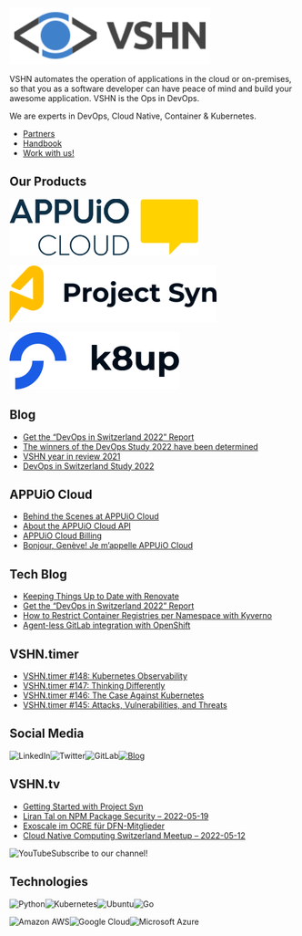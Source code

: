 [<img src="https://raw.githubusercontent.com/vshn/.github/main/profile/images/vshn.svg" alt="APPUiO Cloud" height="100"/>](https://vshn.ch/)

VSHN automates the operation of applications in the cloud or on-premises, so that you as a software developer can have peace of mind and build your awesome application. VSHN is the Ops in DevOps.

We are experts in DevOps, Cloud Native, Container & Kubernetes.

- [Partners](https://www.vshn.ch/en/partners/)
- [Handbook](https://handbook.vshn.ch/)
- [Work with us!](https://www.vshn.ch/en/jobs/)

## Our Products

[<img src="https://raw.githubusercontent.com/vshn/.github/main/profile/images/appuio-cloud.svg" alt="APPUiO Cloud" height="100"/>](https://docs.appuio.cloud/)

[<img src="https://github.com/vshn/.github/raw/main/profile/images/project-syn.svg" alt="Project Syn" height="100"/>](https://syn.tools/)

[<img src="https://github.com/vshn/.github/raw/main/profile/images/k8up.svg" alt="K8up" height="100"/>](https://k8up.io/)

## Blog

<!-- GENERAL:START -->
- [Get the “DevOps in Switzerland 2022” Report](https://www.vshn.ch/en/blog/get-the-devops-in-switzerland-2022-report/)
- [The winners of the DevOps Study 2022 have been determined](https://www.vshn.ch/en/blog/the-winners-of-the-devops-study-2022-have-been-determined/)
- [VSHN year in review 2021](https://www.vshn.ch/en/blog/vshn-year-in-review-2021/)
- [DevOps in Switzerland Study 2022](https://www.vshn.ch/en/blog/devops-in-switzerland-study-2022/)
<!-- GENERAL:END -->

## APPUiO Cloud

<!-- APPUIOCLOUD:START -->
- [Behind the Scenes at APPUiO Cloud](https://www.vshn.ch/blog/behind-the-scenes-at-appuio-cloud/)
- [About the APPUiO Cloud API](https://www.vshn.ch/blog/about-the-appuio-cloud-api/)
- [APPUiO Cloud Billing](https://www.vshn.ch/blog/appuio-cloud-billing/)
- [Bonjour, Genève! Je m’appelle APPUiO Cloud](https://www.vshn.ch/blog/bonjour-geneve-je-mappelle-appuio-cloud/)
<!-- APPUIOCLOUD:END -->

## Tech Blog

<!-- TECH:START -->
- [Keeping Things Up to Date with Renovate](https://www.vshn.ch/en/blog/keeping-things-up-to-date-with-renovate/)
- [Get the “DevOps in Switzerland 2022” Report](https://www.vshn.ch/en/blog/get-the-devops-in-switzerland-2022-report/)
- [How to Restrict Container Registries per Namespace with Kyverno](https://www.vshn.ch/en/blog/how-to-restrict-container-registries-per-namespace-with-kyverno/)
- [Agent-less GitLab integration with OpenShift](https://www.vshn.ch/en/blog/agent-less-gitlab-integration-with-openshift/)
<!-- TECH:END -->

## VSHN.timer

<!-- VSHNTIMER:START -->
- [VSHN.timer #148: Kubernetes Observability](https://www.vshn.ch/blog/vshn-timer-148-kubernetes-observability/)
- [VSHN.timer #147: Thinking Differently](https://www.vshn.ch/blog/vshn-timer-147-thinking-differently/)
- [VSHN.timer #146: The Case Against Kubernetes](https://www.vshn.ch/blog/vshn-timer-146-the-case-against-kubernetes/)
- [VSHN.timer #145: Attacks, Vulnerabilities, and Threats](https://www.vshn.ch/blog/vshn-timer-145-attacks-vulnerabilities-and-threats/)
<!-- VSHNTIMER:END -->

## Social Media

[<img align="left" alt="LinkedIn" src="https://img.shields.io/badge/linkedin-%230077B5.svg?&style=for-the-badge&logo=linkedin&logoColor=white">](https://www.linkedin.com/company/vshn-ag) [<img align="left" alt="Twitter" src="https://img.shields.io/badge/twitter-%231DA1F2.svg?&style=for-the-badge&logo=twitter&logoColor=white">](https://twitter.com/vshn_ch) [<img align="left" alt="GitLab" src="https://img.shields.io/badge/gitlab-%23330f63.svg?&style=for-the-badge&logo=gitlab&logoColor=white">](https://gitlab.com/vshn) [<img alt="Blog" src="https://img.shields.io/badge/rss-%23FFA500.svg?&style=for-the-badge&logo=rss&logoColor=white">](https://www.vshn.ch/en-rss.xml)

## VSHN.tv

<!-- VIDEOS:START -->
- [Getting Started with Project Syn](https://www.youtube.com/watch?v=_6rdYHbIy_M)
- [Liran Tal on NPM Package Security – 2022-05-19](https://www.youtube.com/watch?v=rWvBMNmwWEI)
- [Exoscale im OCRE für DFN-Mitglieder](https://www.youtube.com/watch?v=MISdIYhfS4s)
- [Cloud Native Computing Switzerland Meetup – 2022-05-12](https://www.youtube.com/watch?v=TWMW03m614w)
<!-- VIDEOS:END -->

Subscribe to our [<img alt="YouTube" align="left" src="https://img.shields.io/badge/youtube-%23FF0000.svg?&style=for-the-badge&logo=youtube&logoColor=white">](https://vshn.tv) channel!

## Technologies

<img align="left" alt="Python" src="https://img.shields.io/badge/python-%233776AB.svg?&style=for-the-badge&logo=python&logoColor=white"> <img alt="Go" src="https://img.shields.io/badge/go-%2300ADD8.svg?&style=for-the-badge&logo=go&logoColor=white"> <img align="left" alt="Kubernetes" src="https://img.shields.io/badge/kubernetes-326de6?logo=kubernetes&logoColor=white&style=for-the-badge"> <img align="left" alt="Ubuntu" src="https://img.shields.io/badge/ubuntu-E95420?logo=ubuntu&logoColor=white&style=for-the-badge">

<img align="left" alt="Amazon AWS" src="https://img.shields.io/badge/Amazon%20AWS-%23232F3E?logo=amazon-aws&logoColor=white&style=for-the-badge"> <img align="left" alt="Google Cloud" src="https://img.shields.io/badge/Google%20Cloud-%234285F4?logo=google-cloud&logoColor=white&style=for-the-badge "> <img alt="Microsoft Azure" src="https://img.shields.io/badge/Microsoft%20Azure-0089D6?logo=microsoft-azure&logoColor=white&style=for-the-badge">
